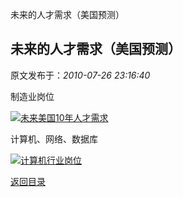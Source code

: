 未来的人才需求（美国预测）
## 未来的人才需求（美国预测）

 原文发布于：*2010-07-26 23:16:40*

制造业岗位

[![未来美国10年人才需求](https&#58;//lpqaaa.bay.livefilestore.com/y1m-aOX8N56v4U__DsfQnZBbjr4IaY6GNHAK4WIjMT-QyhYzwFBvbUy7iaLdEvPkXLWsoQGuUt0eFUKk7xEt99LowAMrq0mCnsXPuRYCsG5FP75APC8ylwfWybfzlIFFjZxsKjoKy2mCofNXWKtbvdEfQ/%E6%9C%AA%E6%9D%A5%E7%BE%8E%E5%9B%BD10%E5%B9%B4%E4%BA%BA%E6%89%8D%E9%9C%80%E6%B1%82_thumb[2].jpg?download&amp;psid=1)](https&#58;//lpqaaa.bay.livefilestore.com/y1m0DGisN3haiXfZxfTTldOIRTvqVR4WHz5wTHGL0WO-jeSlVXO8MBPeceGPVyvrk210YuzTkCVKJAzSDnlkDssyczXVVYmE4Kr6Rn2XqHUDXiTMFZoavlZ6NlXA0P1aX2L8Azk111ZQ5--TDcD5np4vA/%E6%9C%AA%E6%9D%A5%E7%BE%8E%E5%9B%BD10%E5%B9%B4%E4%BA%BA%E6%89%8D%E9%9C%80%E6%B1%82[4].jpg?download&amp;psid=1)

计算机、网络、数据库

[![计算机行业岗位](https&#58;//lpqaaa.bay.livefilestore.com/y1miDAGFT5CjZE6PIJExNClwxTpiYaTMP1crfJUzawCt9OqXeW6pfz-za-8GnjGAB2plXbEqmf7vHEj5JljppJf4nbxgDFqcYHvBDnyuBVsUIrAUXOsR5wPQe8ygNvWEsaEWGYdA69ELZPRjV4nrS274A/%E8%AE%A1%E7%AE%97%E6%9C%BA%E8%A1%8C%E4%B8%9A%E5%B2%97%E4%BD%8D_thumb[8].jpg?download&amp;psid=1)](https&#58;//lpqaaa.bay.livefilestore.com/y1mnuVQOGmf30EyJMs-a48nuw-8fxA_QdAKBnQvA_cVSzelt-nTj5Me2ZIKaORH-3waUCyy8kJk3Tz5oEdntkwYQ9TuRSnVTNGnAUEK3euEXq4Uxl5UFEbkuR1B5qGSkHbZRP_12CuFrlEbBBUm3CNZyw/%E8%AE%A1%E7%AE%97%E6%9C%BA%E8%A1%8C%E4%B8%9A%E5%B2%97%E4%BD%8D[10].jpg?download&amp;psid=1)

[返回目录](index.html)
